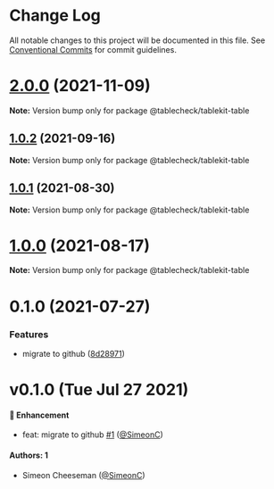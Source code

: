 # Change Log

All notable changes to this project will be documented in this file.
See [Conventional Commits](https://conventionalcommits.org) for commit guidelines.

# [2.0.0](https://github.com/tablecheck/tablekit/compare/@tablecheck/tablekit-table@1.0.2...@tablecheck/tablekit-table@2.0.0) (2021-11-09)

**Note:** Version bump only for package @tablecheck/tablekit-table





## [1.0.2](https://github.com/tablecheck/tablekit/compare/@tablecheck/tablekit-table@1.0.1...@tablecheck/tablekit-table@1.0.2) (2021-09-16)

**Note:** Version bump only for package @tablecheck/tablekit-table





## [1.0.1](https://github.com/tablecheck/tablekit/compare/@tablecheck/tablekit-table@1.0.0...@tablecheck/tablekit-table@1.0.1) (2021-08-30)

**Note:** Version bump only for package @tablecheck/tablekit-table





# [1.0.0](https://github.com/tablecheck/tablekit/compare/@tablecheck/tablekit-table@0.1.0...@tablecheck/tablekit-table@1.0.0) (2021-08-17)

**Note:** Version bump only for package @tablecheck/tablekit-table





# 0.1.0 (2021-07-27)


### Features

* migrate to github ([8d28971](https://github.com/tablecheck/tablekit/commit/8d28971175010fcb2a3cd9c48a749e7af1bdc9f9))





# v0.1.0 (Tue Jul 27 2021)

#### 🚀 Enhancement

- feat: migrate to github [#1](https://github.com/tablecheck/tablekit/pull/1) ([@SimeonC](https://github.com/SimeonC))

#### Authors: 1

- Simeon Cheeseman ([@SimeonC](https://github.com/SimeonC))
